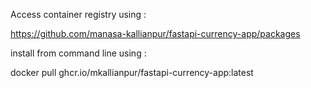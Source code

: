 Access container registry using : 

https://github.com/manasa-kallianpur/fastapi-currency-app/packages

install from command line using :

docker pull ghcr.io/mkallianpur/fastapi-currency-app:latest
